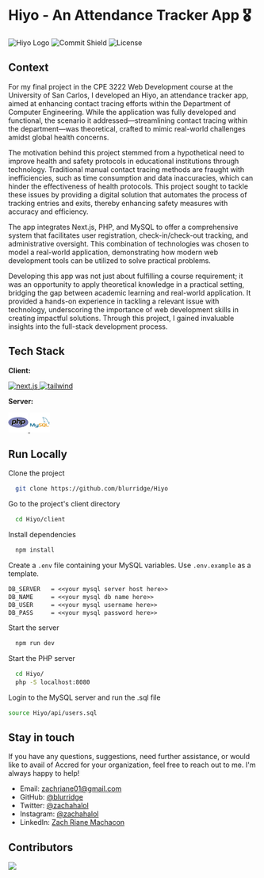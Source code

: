 # Hiyo - An Attendance Tracker App 🎖️

![Hiyo Logo](https://i.imgur.com/2PlmHtt.png)
![Commit Shield](https://img.shields.io/github/last-commit/blurridge/Hiyo?style=for-the-badge)
![License](https://img.shields.io/github/license/blurridge/Hiyo?style=for-the-badge)

## Context

For my final project in the CPE 3222 Web Development course at the University of San Carlos, I developed an Hiyo, an attendance tracker app, aimed at enhancing contact tracing efforts within the Department of Computer Engineering. While the application was fully developed and functional, the scenario it addressed—streamlining contact tracing within the department—was theoretical, crafted to mimic real-world challenges amidst global health concerns.

The motivation behind this project stemmed from a hypothetical need to improve health and safety protocols in educational institutions through technology. Traditional manual contact tracing methods are fraught with inefficiencies, such as time consumption and data inaccuracies, which can hinder the effectiveness of health protocols. This project sought to tackle these issues by providing a digital solution that automates the process of tracking entries and exits, thereby enhancing safety measures with accuracy and efficiency.

The app integrates Next.js, PHP, and MySQL to offer a comprehensive system that facilitates user registration, check-in/check-out tracking, and administrative oversight. This combination of technologies was chosen to model a real-world application, demonstrating how modern web development tools can be utilized to solve practical problems.

Developing this app was not just about fulfilling a course requirement; it was an opportunity to apply theoretical knowledge in a practical setting, bridging the gap between academic learning and real-world application. It provided a hands-on experience in tackling a relevant issue with technology, underscoring the importance of web development skills in creating impactful solutions. Through this project, I gained invaluable insights into the full-stack development process.

## Tech Stack

**Client:**

<p> <a href="https://nextjs.org/" target="_blank" rel="noreferrer"> <img src="https://cdn.worldvectorlogo.com/logos/next-js.svg" alt="next.js" width="40" height="40"/> </a> <a href="https://tailwindcss.com/" target="_blank" rel="noreferrer"> <img src="https://www.vectorlogo.zone/logos/tailwindcss/tailwindcss-icon.svg" alt="tailwind" width="40" height="40"/> </a> </p>

**Server:**

<p><a href="https://www.php.net" target="_blank" rel="noreferrer"> <img src="https://raw.githubusercontent.com/devicons/devicon/master/icons/php/php-original.svg" alt="php" width="40" height="40"/> </a> <a href="https://www.mysql.com/" target="_blank" rel="noreferrer"> <img src="https://raw.githubusercontent.com/devicons/devicon/master/icons/mysql/mysql-original-wordmark.svg" alt="mysql" width="40" height="40"/> </a>  </p>

## Run Locally

Clone the project

```bash
  git clone https://github.com/blurridge/Hiyo
```

Go to the project's client directory

```bash
  cd Hiyo/client
```

Install dependencies

```bash
  npm install
```

Create a `.env` file containing your MySQL variables. Use `.env.example` as a template.
```
DB_SERVER   = <<your mysql server host here>>
DB_NAME     = <<your mysql db name here>>
DB_USER     = <<your mysql username here>>
DB_PASS     = <<your mysql password here>>
```

Start the server

```bash
  npm run dev
```

Start the PHP server

```bash
  cd Hiyo/
  php -S localhost:8080
```

Login to the MySQL server and run the .sql file

```bash
source Hiyo/api/users.sql
```

## Stay in touch

If you have any questions, suggestions, need further assistance, or would like to avail of Accred for your organization, feel free to reach out to me. I'm always happy to help!

- Email: [zachriane01@gmail.com](mailto:zachriane01@gmail.com)
- GitHub: [@blurridge](https://github.com/blurridge)
- Twitter: [@zachahalol](https://twitter.com/zachahalol)
- Instagram: [@zachahalol](https://www.instagram.com/zachahalol)
- LinkedIn: [Zach Riane Machacon](https://www.linkedin.com/in/zachriane)

## Contributors
<a href="https://github.com/blurridge/Hiyo/graphs/contributors">
  <img src="https://contrib.rocks/image?repo=blurridge/Hiyo" />
</a>